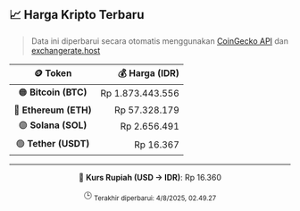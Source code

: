 

<!-- HARGA_KRIPTO -->
## 📈 Harga Kripto Terbaru

> Data ini diperbarui secara otomatis menggunakan [CoinGecko API](https://www.coingecko.com/) dan [exchangerate.host](https://exchangerate.host/)

<div align="center">

| 🪙 Token | 💰 Harga (IDR) |
|:------:|---------------:|
| 🟠 **Bitcoin (BTC)**   | Rp 1.873.443.556 |
| 🔵 **Ethereum (ETH)**  | Rp 57.328.179 |
| 🟣 **Solana (SOL)**    | Rp 2.656.491 |
| 🟢 **Tether (USDT)**   | Rp 16.367 |

---

💱 **Kurs Rupiah (USD → IDR)**: Rp 16.360

🕒 <sub>Terakhir diperbarui: 4/8/2025, 02.49.27</sub>

</div>
<!-- /HARGA_KRIPTO -->